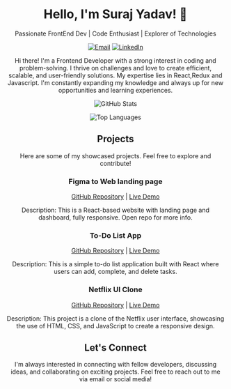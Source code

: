 <!-- My Name -->
<h1 align="center">Hello, I'm Suraj Yadav! 👋</h1>

<!-- My Introduction -->
<p align="center">
  Passionate FrontEnd Dev | Code Enthusiast | Explorer of Technologies
</p>

<!-- Badges or Icons -->
<p align="center">
  <a href="mailto:surajyadav27092001@gmail.com"><img src="https://img.shields.io/badge/Email-%23D14836.svg?&style=flat-square&logo=Gmail&logoColor=white" alt="Email"></a>
  <a href="https://www.linkedin.com/in/surajydv/"><img src="https://img.shields.io/badge/LinkedIn-%230077B5.svg?&style=flat-square&logo=LinkedIn&logoColor=white" alt="LinkedIn"></a>
</p>

<!-- About Me -->
<p align="center">
  Hi there! I'm a Frontend Developer with a strong interest in coding and problem-solving. I thrive on challenges and love to create efficient, scalable, and user-friendly solutions. My expertise lies in React,Redux and Javascript. I'm constantly expanding my knowledge and always up for new opportunities and learning experiences.
</p>

<!-- GitHub Stats -->
<p align="center">
  <img src="https://github-readme-stats.vercel.app/api?username=SurajTechsmith&show_icons=true&hide_border=true&theme=dark" alt="GitHub Stats">
</p>

<!-- Languages -->
<p align="center">
  <img src="https://github-readme-stats.vercel.app/api/top-langs/?username=SurajTechsmith&layout=compact&hide_border=true&theme=dark" alt="Top Languages">
</p>


<!-- Projects -->
<h2 align="center">Projects</h2>
<p align="center">
  Here are some of my showcased projects. Feel free to explore and contribute!
</p>

<!-- Project 1 -->
<h3 align="center">Figma to Web landing page</h3>
<p align="center">
  <a href="https://github.com/Suraj010927/Figma-to-Web-landing-page">GitHub Repository</a>  |
  <a href="https://figma-website-seven.vercel.app/">Live Demo</a>
</p> 
<p align="center">
  Description: This is a React-based website with landing page and dashboard, fully responsive.
  Open repo for more info.
</p>

<!-- Project 2 -->
<h3 align="center">To-Do List App</h3>
<p align="center">
  <a href="https://github.com/Suraj010927/To-Do-List-App">GitHub Repository</a> |
  <a href="https://to-do-list-app-lac.vercel.app/">Live Demo</a>
</p>
<p align="center">
  Description: This is a simple to-do list application built with React where users can add, complete, and delete tasks.
</p>

<!-- Project 3 -->
<h3 align="center">Netflix UI Clone</h3>
<p align="center">
  <a href="https://github.com/Suraj010927/Netflix-UI-Clone">GitHub Repository</a> |
  <a href="https://netflix-ui-clone-tau.vercel.app/">Live Demo</a>
</p>
<p align="center">
  Description: This project is a clone of the Netflix user interface, showcasing the use of HTML, CSS, and JavaScript to create a responsive design.
</p>


<!-- Contact Me -->
<h2 align="center">Let's Connect</h2>
<p align="center">
  I'm always interested in connecting with fellow developers, discussing ideas, and collaborating on exciting projects. Feel free to reach out to me via email or social media!
</p>
